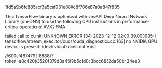 


1fd5a9b6fc885acf3a5caf031e080c8f706e87a0a847f835

This TensorFlow binary is optimized with oneAPI Deep Neural Network Library (oneDNN) to use the following CPU instructions in performance-critical operations:  AVX2 FMA

failed call to cuInit: UNKNOWN ERROR (34)
2023-12-12 02:00:39.000935: I tensorflow/stream_executor/cuda/cuda_diagnostics.cc:163] no NVIDIA GPU device is present: /dev/nvidia0 does not exist


//600af4874792:8888/?token=a8c420b3520f379d3a45f9b5c1d0c3bcc6852da50b434ee3
        